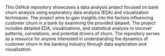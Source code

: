 This GitHub repository showcases a data analysis project focused on bank churn analysis using exploratory data analysis (EDA) and visualization techniques. The project aims to gain insights into the factors influencing customer churn in a bank by examining the provided dataset. The project includes detailed EDA, visualizations, and statistical analysis to uncover patterns, correlations, and potential drivers of churn. The repository serves as a resource for anyone interested in understanding the dynamics of customer churn in the banking industry through data exploration and visualization.
